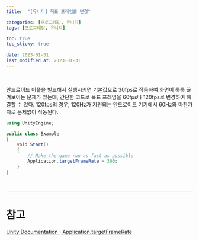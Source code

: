 ```yaml
---
title:  "[유니티] 목표 프레임률 변경"

categories: [프로그래밍, 유니티]
tags: [프로그래밍, 유니티]

toc: true
toc_sticky: true
 
date: 2023-01-31
last_modified_at: 2023-01-31
---
```


<br>

안드로이드 어플을 빌드해서 실행시키면 기본값으로 30fps로 작동하여 화면이 툭툭 끊겨보이는 문제가 있는데, 간단한 코드로 목표 프레임을 60fps나 120fps로 변경하여 해결할 수 있다. 120fps의 경우, 120Hz가 지원되는 안드로이드 기기에서 60Hz와 마찬가지로 문제없이 작동된다.

```cs
using UnityEngine;

public class Example
{
    void Start()
    {
        // Make the game run as fast as possible
        Application.targetFrameRate = 300;
    }
}
```

<br>

---
# 참고
[Unity Documentation | Application.targetFrameRate](https://docs.unity3d.com/ScriptReference/Application-targetFrameRate.html)